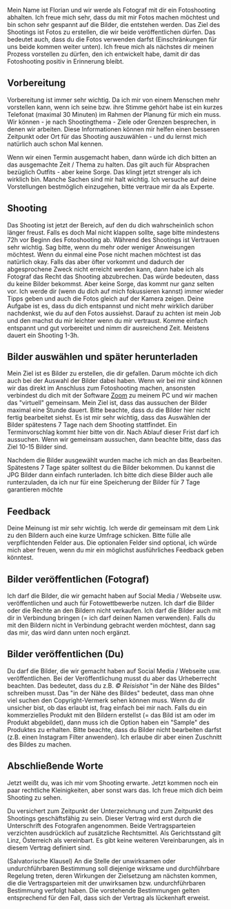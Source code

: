 
Mein Name ist Florian und wir werde als Fotograf mit dir ein Fotoshooting abhalten. Ich freue mich sehr, dass du mit mir Fotos machen möchtest und bin schon sehr gespannt auf die Bilder, die entstehen werden. Das Ziel des Shootings ist Fotos zu erstellen, die wir beide veröffentlichen dürfen. Das bedeutet auch, dass du die Fotos verwenden darfst (Einschränkungen für uns beide kommen weiter unten). Ich freue mich als nächstes dir meinen Prozess vorstellen zu dürfen, den ich entwickelt habe, damit dir das Fotoshooting positiv in Erinnerung bleibt.

## Vorbereitung
Vorbereitung ist immer sehr wichtig. Da ich mir von einem Menschen mehr vorstellen kann, wenn ich seine bzw. ihre Stimme gehört habe ist ein kurzes Telefonat (maximal 30 Minuten) im Rahmen der Planung für mich ein muss. Wir können - je nach Shootingthema - Ziele oder Grenzen besprechen, in denen wir arbeiten. Diese Informationen können mir helfen einen besseren Zeitpunkt oder Ort für das Shooting auszuwählen - und du lernst mich natürlich auch schon Mal kennen.

Wenn wir einen Termin ausgemacht haben, dann würde ich dich bitten an das ausgemachte Zeit / Thema zu halten. Das gilt auch für Absprachen bezüglich Outfits - aber keine Sorge. Das klingt jetzt strenger als ich wirklich bin. Manche Sachen sind mir halt wichtig. Ich versuche auf deine Vorstellungen bestmöglich einzugehen, bitte vertraue mir da als Experte.

## Shooting
Das Shooting ist jetzt der Bereich, auf den du dich wahrscheinlich schon länger freust. Falls es doch Mal nicht klappen sollte, sage bitte mindestens 72h vor Beginn des Fotoshooting ab. Während des Shootings ist Vertrauen sehr wichtig. Sag bitte, wenn du mehr oder weniger Anweisungen möchtest. Wenn du einmal eine Pose nicht machen möchtest ist das natürlich okay. Falls das aber öfter vorkommt und dadurch der abgesprochene Zweck nicht erreicht werden kann, dann habe ich als Fotograf das Recht das Shooting abzubrechen. Das würde bedeuten, dass du keine Bilder bekommst. Aber keine Sorge, das kommt nur ganz selten vor. Ich werde dir (wenn du dich auf mich fokussieren kannst) immer wieder Tipps geben und auch die Fotos gleich auf der Kamera zeigen. Deine Aufgabe ist es, dass du dich entspannst und nicht mehr wirklich darüber nachdenkst, wie du auf den Fotos aussiehst. Darauf zu achten ist mein Job und den machst du mir leichter wenn du mir vertraust. Komme einfach entspannt und gut vorbereitet und nimm dir ausreichend Zeit. Meistens dauert ein Shooting 1-3h.

## Bilder auswählen und später herunterladen
Mein Ziel ist es Bilder zu erstellen, die dir gefallen. Darum möchte ich dich auch bei der Auswahl der Bilder dabei haben. Wenn wir bei mir sind können wir das direkt im Anschluss zum Fotoshooting machen, ansonsten verbindest du dich mit der Software [Zoom](https://zoom.us/) zu meinem PC und wir machen das "virtuell" gemeinsam. Mein Ziel ist, dass das aussuchen der Bilder maximal eine Stunde dauert. Bitte beachte, dass du die Bilder hier nicht fertig bearbeitet siehst. Es ist mir sehr wichtig, dass das Auswählen der Bilder spätestens 7 Tage nach dem Shooting stattfindet. Ein Terminvorschlag kommt hier bitte von dir. Nach Ablauf dieser Frist darf ich aussuchen. Wenn wir gemeinsam aussuchen, dann beachte bitte, dass das Ziel 10-15 Bilder sind.

Nachdem die Bilder ausgewählt wurden mache ich mich an das Bearbeiten. Spätestens 7 Tage später solltest du die Bilder bekommen. Du kannst die JPG Bilder dann einfach runterladen. Ich bitte dich diese Bilder auch alle runterzuladen, da ich nur für eine Speicherung der Bilder für 7 Tage garantieren möchte

## Feedback
Deine Meinung ist mir sehr wichtig. Ich werde dir gemeinsam mit dem Link zu den Bildern auch eine kurze Umfrage schicken. Bitte fülle alle verpflichtenden Felder aus. Die optionalen Felder sind optional, ich würde mich aber freuen, wenn du mir ein möglichst ausführliches Feedback geben könntest.

## Bilder veröffentlichen (Fotograf)
Ich darf die Bilder, die wir gemacht haben auf Social Media / Webseite usw. veröffentlichen und auch für Fotowettbewerbe nutzen. Ich darf die Bilder oder die Rechte an den Bildern nicht verkaufen. Ich darf die Bilder auch mit dir in Verbindung bringen (= ich darf deinen Namen verwenden). Falls du mit den Bildern nicht in Verbindung gebracht werden möchtest, dann sag das mir, das wird dann unten noch ergänzt.

## Bilder veröffentlichen (Du)
Du darf die Bilder, die wir gemacht haben auf Social Media / Webseite usw. veröffentlichen. Bei der Veröffentlichung musst du aber das Urheberrecht beachten. Das bedeutet, dass du z.B. *© Reisishot* "in der Nähe des Bildes" schreiben musst. Das "in der Nähe des Bildes" bedeutet, dass man ohne viel suchen den Copyright-Vermerk sehen können muss. Wenn du dir unsicher bist, ob das erlaubt ist, frag einfach bei mir nach. Falls du ein kommerzielles Produkt mit den Bildern erstellst (= das Bild ist am oder im Produkt abgebildet), dann muss ich die Option haben ein "Sample" des Produktes zu erhalten. Bitte beachte, dass du Bilder nicht bearbeiten darfst (z.B. einen Instagram Filter anwenden). Ich erlaube dir aber einen Zuschnitt des Bildes zu machen.

## Abschließende Worte
Jetzt weißt du, was ich mir vom Shooting erwarte. Jetzt kommen noch ein paar rechtliche Kleinigkeiten, aber sonst wars das. Ich freue mich dich beim Shooting zu sehen.

Du versichert zum Zeitpunkt der Unterzeichnung und zum Zeitpunkt des Shootings geschäftsfähig zu sein. Dieser Vertrag wird erst durch die Unterschrift des Fotografen angenommen. Beide Vertragsparteien verzichten ausdrücklich auf zusätzliche Rechtsmittel. Als Gerichtsstand gilt Linz, Österreich als vereinbart. Es gibt keine weiteren Vereinbarungen, als in diesem Vertrag definiert sind.

(Salvatorische Klausel) An die Stelle der unwirksamen oder undurchführbaren Bestimmung soll diejenige wirksame und durchführbare Regelung treten, deren Wirkungen der Zielsetzung am nächsten kommen, die die Vertragsparteien mit der unwirksamen bzw. undurchführbaren Bestimmung verfolgt haben. Die vorstehende Bestimmungen gelten entsprechend für den Fall, dass sich der Vertrag als lückenhaft erweist.
